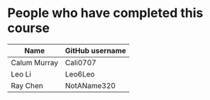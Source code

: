 # People who have completed this course
| Name                     | GitHub username       |
| ------------------------ | --------------------- |
| Calum Murray             | Cali0707              | 
| Leo Li                   | Leo6Leo               |
| Ray Chen                 | NotAName320           |